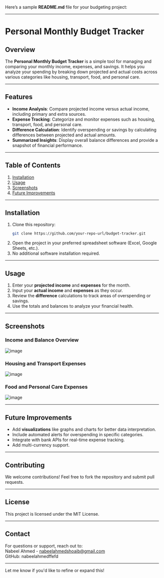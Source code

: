 Here’s a sample **README.md** file for your budgeting project:  

---

# Personal Monthly Budget Tracker  

## Overview  
The **Personal Monthly Budget Tracker** is a simple tool for managing and comparing your monthly income, expenses, and savings. It helps you analyze your spending by breaking down projected and actual costs across various categories like housing, transport, food, and personal care.  

---

## Features  
- **Income Analysis**: Compare projected income versus actual income, including primary and extra sources.  
- **Expense Tracking**: Categorize and monitor expenses such as housing, transport, food, and personal care.  
- **Difference Calculation**: Identify overspending or savings by calculating differences between projected and actual amounts.  
- **Summarized Insights**: Display overall balance differences and provide a snapshot of financial performance.  

---

## Table of Contents  
1. [Installation](#installation)  
2. [Usage](#usage)  
3. [Screenshots](#screenshots)  
4. [Future Improvements](#future-improvements)  

---

## Installation  
1. Clone this repository:  
   ```bash  
   git clone https://github.com/your-repo-url/budget-tracker.git  
   ```  
2. Open the project in your preferred spreadsheet software (Excel, Google Sheets, etc.).  
3. No additional software installation required.  

---

## Usage  
1. Enter your **projected income** and **expenses** for the month.  
2. Input your **actual income** and **expenses** as they occur.  
3. Review the **difference** calculations to track areas of overspending or savings.  
4. Use the totals and balances to analyze your financial health.  

---

## Screenshots  
### Income and Balance Overview  
![image](https://github.com/user-attachments/assets/5078c987-396f-424a-a8f7-ddd2a466329a)
 
### Housing and Transport Expenses  
![image](https://github.com/user-attachments/assets/df8934f3-b8bc-46e4-83b3-7e70806db9eb)
  
### Food and Personal Care Expenses  
![image](https://github.com/user-attachments/assets/d7fffaa0-d122-43fd-a433-d246c35d2a52)

---

## Future Improvements  
- Add **visualizations** like graphs and charts for better data interpretation.  
- Include automated alerts for overspending in specific categories.  
- Integrate with bank APIs for real-time expense tracking.  
- Add multi-currency support.  

---

## Contributing  
We welcome contributions! Feel free to fork the repository and submit pull requests.  

---

## License  
This project is licensed under the MIT License.  

---

## Contact  
For questions or support, reach out to:  
Nabeel Ahmed - nabeelahmedshoaib@gmail.com  
GitHub: nabeelahmedffefd
 

---

Let me know if you'd like to refine or expand this!
